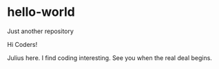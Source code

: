 # hello-world
Just another repository

Hi Coders!

Julius here. I find coding interesting.
See you when the real deal begins.
